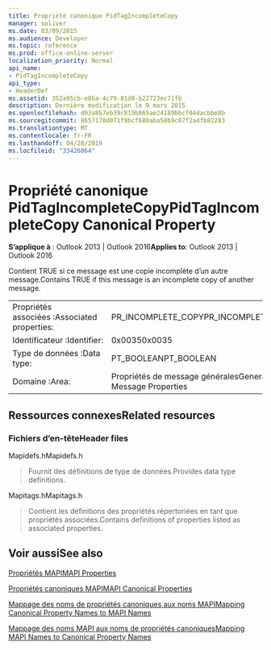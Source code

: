 ```yaml
---
title: Propriété canonique PidTagIncompleteCopy
manager: soliver
ms.date: 03/09/2015
ms.audience: Developer
ms.topic: reference
ms.prod: office-online-server
localization_priority: Normal
api_name:
- PidTagIncompleteCopy
api_type:
- HeaderDef
ms.assetid: 352a95cb-e8ba-4c79-81d8-b22723ec71fb
description: Dernière modification le 9 mars 2015
ms.openlocfilehash: d03a8b7eb39c819b865ae24189bbcf04dacbbe8b
ms.sourcegitcommit: 8657170d071f9bcf680aba50b9c07f2a4fb82283
ms.translationtype: MT
ms.contentlocale: fr-FR
ms.lasthandoff: 04/28/2019
ms.locfileid: "33426064"
---
```

# <a name="pidtagincompletecopy-canonical-property"></a><span data-ttu-id="27353-103">Propriété canonique PidTagIncompleteCopy</span><span class="sxs-lookup"><span data-stu-id="27353-103">PidTagIncompleteCopy Canonical Property</span></span>

  
  
<span data-ttu-id="27353-104">**S’applique à** : Outlook 2013 | Outlook 2016</span><span class="sxs-lookup"><span data-stu-id="27353-104">**Applies to**: Outlook 2013 | Outlook 2016</span></span> 
  
<span data-ttu-id="27353-105">Contient TRUE si ce message est une copie incomplète d’un autre message.</span><span class="sxs-lookup"><span data-stu-id="27353-105">Contains TRUE if this message is an incomplete copy of another message.</span></span>
  
|||
|:-----|:-----|
|<span data-ttu-id="27353-106">Propriétés associées :</span><span class="sxs-lookup"><span data-stu-id="27353-106">Associated properties:</span></span>  <br/> |<span data-ttu-id="27353-107">PR_INCOMPLETE_COPY</span><span class="sxs-lookup"><span data-stu-id="27353-107">PR_INCOMPLETE_COPY</span></span>  <br/> |
|<span data-ttu-id="27353-108">Identificateur :</span><span class="sxs-lookup"><span data-stu-id="27353-108">Identifier:</span></span>  <br/> |<span data-ttu-id="27353-109">0x0035</span><span class="sxs-lookup"><span data-stu-id="27353-109">0x0035</span></span>  <br/> |
|<span data-ttu-id="27353-110">Type de données :</span><span class="sxs-lookup"><span data-stu-id="27353-110">Data type:</span></span>  <br/> |<span data-ttu-id="27353-111">PT_BOOLEAN</span><span class="sxs-lookup"><span data-stu-id="27353-111">PT_BOOLEAN</span></span>  <br/> |
|<span data-ttu-id="27353-112">Domaine :</span><span class="sxs-lookup"><span data-stu-id="27353-112">Area:</span></span>  <br/> |<span data-ttu-id="27353-113">Propriétés de message générales</span><span class="sxs-lookup"><span data-stu-id="27353-113">General Message Properties</span></span>  <br/> |
   
## <a name="related-resources"></a><span data-ttu-id="27353-114">Ressources connexes</span><span class="sxs-lookup"><span data-stu-id="27353-114">Related resources</span></span>

### <a name="header-files"></a><span data-ttu-id="27353-115">Fichiers d’en-tête</span><span class="sxs-lookup"><span data-stu-id="27353-115">Header files</span></span>

<span data-ttu-id="27353-116">Mapidefs.h</span><span class="sxs-lookup"><span data-stu-id="27353-116">Mapidefs.h</span></span>
  
> <span data-ttu-id="27353-117">Fournit des définitions de type de données.</span><span class="sxs-lookup"><span data-stu-id="27353-117">Provides data type definitions.</span></span>
    
<span data-ttu-id="27353-118">Mapitags.h</span><span class="sxs-lookup"><span data-stu-id="27353-118">Mapitags.h</span></span>
  
> <span data-ttu-id="27353-119">Contient les définitions des propriétés répertoriées en tant que propriétés associées.</span><span class="sxs-lookup"><span data-stu-id="27353-119">Contains definitions of properties listed as associated properties.</span></span>
    
## <a name="see-also"></a><span data-ttu-id="27353-120">Voir aussi</span><span class="sxs-lookup"><span data-stu-id="27353-120">See also</span></span>



[<span data-ttu-id="27353-121">Propriétés MAPI</span><span class="sxs-lookup"><span data-stu-id="27353-121">MAPI Properties</span></span>](mapi-properties.md)
  
[<span data-ttu-id="27353-122">Propriétés canoniques MAPI</span><span class="sxs-lookup"><span data-stu-id="27353-122">MAPI Canonical Properties</span></span>](mapi-canonical-properties.md)
  
[<span data-ttu-id="27353-123">Mappage des noms de propriétés canoniques aux noms MAPI</span><span class="sxs-lookup"><span data-stu-id="27353-123">Mapping Canonical Property Names to MAPI Names</span></span>](mapping-canonical-property-names-to-mapi-names.md)
  
[<span data-ttu-id="27353-124">Mappage des noms MAPI aux noms de propriétés canoniques</span><span class="sxs-lookup"><span data-stu-id="27353-124">Mapping MAPI Names to Canonical Property Names</span></span>](mapping-mapi-names-to-canonical-property-names.md)

